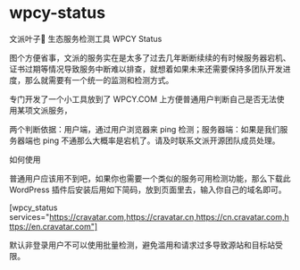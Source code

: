 # wpcy-status
文派叶子🍃 生态服务检测工具 WPCY Status

图个方便省事，文派的服务实在是太多了过去几年断断续续的有时候服务器宕机、证书过期等情况导致服务中断难以排查，就想着如果未来还需要保持多团队开发进度，那么就需要有一个统一的监测和检测方式。

专门开发了一个小工具放到了 WPCY.COM 上方便普通用户判断自己是否无法使用某项文派服务，

两个判断依据：用户端，通过用户浏览器来 ping 检测；服务器端：如果是我们服务器端也 ping 不通那么大概率是宕机了。请及时联系文派开源团队成员处理。

如何使用

普通用户应该用不到吧，如果你也需要一个类似的服务可用检测功能，那么下载此 WordPress 插件后安装后用如下简码，放到页面里去，输入你自己的域名即可。

[wpcy_status services="https://cravatar.com,https://cravatar.cn,https://cn.cravatar.com,https://en.cravatar.com"]

默认非登录用户不可以使用批量检测，避免滥用和请求过多导致源站和目标站受限。
